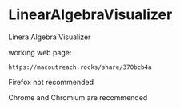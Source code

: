 # LinearAlgebraVisualizer
Linera Algebra Visualizer

working web page:
```
https://macoutreach.rocks/share/370bcb4a
```
Firefox not recommended

Chrome and Chromium are recommended 


